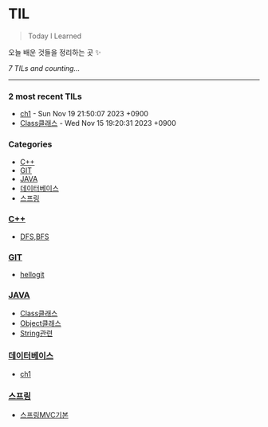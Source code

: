 # TIL
> Today I Learned

오늘 배운 것들을 정리하는 곳 ✨


_7 TILs and counting..._

---

### 2 most recent TILs

- [ch1](데이터베이스/ch1.md) - Sun Nov 19 21:50:07 2023 +0900
- [Class클래스](JAVA/Class클래스.md) - Wed Nov 15 19:20:31 2023 +0900

### Categories

- [C++](#C++)
- [GIT](#GIT)
- [JAVA](#JAVA)
- [데이터베이스](#데이터베이스)
- [스프링](#스프링)

### [C++](#C++)
- [DFS,BFS](C++/DFS,BFS.md)

### [GIT](#GIT)
- [hellogit](GIT/hellogit.md)

### [JAVA](#JAVA)
- [Class클래스](JAVA/Class클래스.md)
- [Object클래스](JAVA/Object클래스.md)
- [String관련](JAVA/String관련.md)

### [데이터베이스](#데이터베이스)
- [ch1](데이터베이스/ch1.md)

### [스프링](#스프링)
- [스프링MVC기본](스프링/스프링MVC기본.md)


